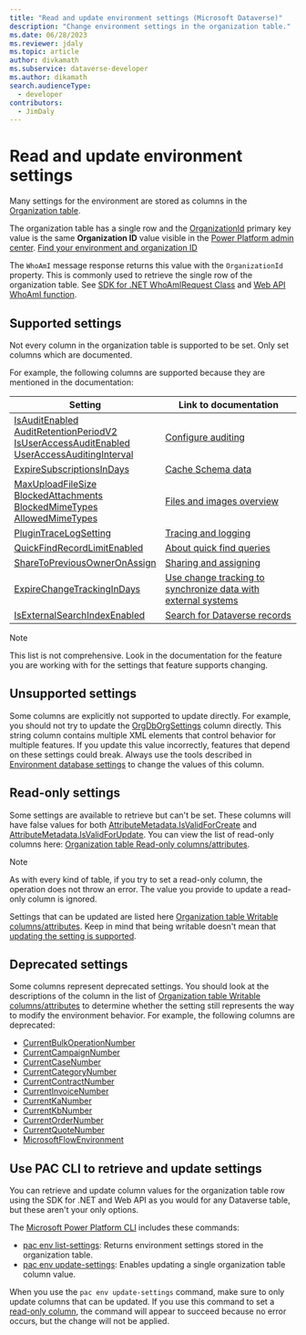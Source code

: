 ```yaml
---
title: "Read and update environment settings (Microsoft Dataverse)" 
description: "Change environment settings in the organization table." 
ms.date: 06/28/2023
ms.reviewer: jdaly
ms.topic: article
author: divkamath
ms.subservice: dataverse-developer
ms.author: dikamath
search.audienceType: 
  - developer
contributors:
  - JimDaly
---
```

# Read and update environment settings

Many settings for the environment are stored as columns in the [Organization table](reference/entities/organization.md).

The organization table has a single row and the [OrganizationId](reference/entities/organization.md#BKMK_OrganizationId) primary key value is the same **Organization ID** value visible in the [Power Platform admin center](https://admin.powerplatform.microsoft.com/). [Find your environment and organization ID](/power-platform/admin/determine-org-id-name#find-your-environment-and-organization-id)

The `WhoAmI` message response returns this value with the `OrganizationId` property. This is commonly used to retrieve the single row of the organization table. See [SDK for .NET WhoAmIRequest Class](/dotnet/api/microsoft.crm.sdk.messages.whoamirequest) and [Web API WhoAmI function](/power-apps/developer/data-platform/webapi/reference/whoami).

## Supported settings

Not every column in the organization table is supported to be set. Only set columns which are documented.

For example, the following columns are supported because they are mentioned in the documentation:


|Setting|Link to documentation|
|---------|---------|
|[IsAuditEnabled](reference/entities/organization.md#BKMK_IsAuditEnabled)<br />[AuditRetentionPeriodV2](reference/entities/organization.md#BKMK_AuditRetentionPeriodV2)<br />[IsUserAccessAuditEnabled](reference/entities/organization.md#BKMK_IsUserAccessAuditEnabled)<br />[UserAccessAuditingInterval](reference/entities/organization.md#BKMK_UserAccessAuditingInterval)|[Configure auditing](auditing/configure.md)|
|[ExpireSubscriptionsInDays](reference/entities/organization.md#BKMK_ExpireSubscriptionsInDays)|[Cache Schema data](cache-schema-data.md)|
|[MaxUploadFileSize](reference/entities/organization.md#BKMK_MaxUploadFileSize)<br />[BlockedAttachments](reference/entities/organization.md#BKMK_BlockedAttachments)<br />[BlockedMimeTypes](reference/entities/organization.md#BKMK_BlockedMimeTypes)<br />[AllowedMimeTypes](reference/entities/organization.md#BKMK_AllowedMimeTypes)|[Files and images overview](files-images-overview.md)|
|[PluginTraceLogSetting](reference/entities/organization.md#BKMK_PluginTraceLogSetting)|[Tracing and logging](logging-tracing.md)|
|[QuickFindRecordLimitEnabled](reference/entities/organization.md#BKMK_QuickFindRecordLimitEnabled)|[About quick find queries](quick-find.md)|
|[ShareToPreviousOwnerOnAssign](reference/entities/organization.md#sharetopreviousowneronassign-choicesoptions)|[Sharing and assigning](security-sharing-assigning.md)|
|[ExpireChangeTrackingInDays](reference/entities/organization.md#BKMK_ExpireChangeTrackingInDays)|[Use change tracking to synchronize data with external systems](use-change-tracking-synchronize-data-external-systems.md)|
|[IsExternalSearchIndexEnabled](reference/entities/organization.md#BKMK_IsExternalSearchIndexEnabled)|[Search for Dataverse records](search/overview.md)|

> [!NOTE]
> This list is not comprehensive. Look in the documentation for the feature you are working with for the settings that feature supports changing.


## Unsupported settings

Some columns are explicitly not supported to update directly. For example, you should not try to update the [OrgDbOrgSettings](reference/entities/organization.md#BKMK_OrgDbOrgSettings) column directly. This string column contains multiple XML elements that control behavior for multiple features. If you update this value incorrectly, features that depend on these settings could break. Always use the tools described in [Environment database settings](/power-platform/admin/environment-database-settings) to change the values of this column.



## Read-only settings

Some settings are available to retrieve but can't be set. These columns will have false values for both [AttributeMetadata.IsValidForCreate](/dotnet/api/microsoft.xrm.sdk.metadata.attributemetadata.isvalidforcreate) and [AttributeMetadata.IsValidForUpdate](/dotnet/api/microsoft.xrm.sdk.metadata.attributemetadata.isvalidforupdate). You can view the list of read-only columns here: [Organization table Read-only columns/attributes](reference/entities/organization.md#read-only-columnsattributes).

> [!NOTE]
> As with every kind of table, if you try to set a read-only column, the operation does not throw an error. The value you provide to update a read-only column is ignored.

Settings that can be updated are listed here [Organization table Writable columns/attributes](reference/entities/organization.md#writable-columnsattributes). Keep in mind that being writable doesn't mean that [updating the setting is supported](#supported-settings).

## Deprecated settings

Some columns represent deprecated settings. You should look at the descriptions of the column in the list of [Organization table Writable columns/attributes](reference/entities/organization.md#writable-columnsattributes) to determine whether the setting still represents the way to modify the environment behavior. For example, the following columns are deprecated:

- [CurrentBulkOperationNumber](reference/entities/organization.md#BKMK_CurrentBulkOperationNumber)
- [CurrentCampaignNumber](reference/entities/organization.md#BKMK_CurrentCampaignNumber)
- [CurrentCaseNumber](reference/entities/organization.md#BKMK_CurrentCaseNumber)
- [CurrentCategoryNumber](reference/entities/organization.md#BKMK_CurrentCategoryNumber)
- [CurrentContractNumber](reference/entities/organization.md#BKMK_CurrentContractNumber)
- [CurrentInvoiceNumber](reference/entities/organization.md#BKMK_CurrentInvoiceNumber)
- [CurrentKaNumber](reference/entities/organization.md#BKMK_CurrentKaNumber)
- [CurrentKbNumber](reference/entities/organization.md#BKMK_CurrentKbNumber)
- [CurrentOrderNumber](reference/entities/organization.md#BKMK_CurrentOrderNumber)
- [CurrentQuoteNumber](reference/entities/organization.md#BKMK_CurrentQuoteNumber)
- [MicrosoftFlowEnvironment](reference/entities/organization.md#BKMK_MicrosoftFlowEnvironment)


## Use PAC CLI to retrieve and update settings

You can retrieve and update column values for the organization table row using the SDK for .NET and Web API as you would for any Dataverse table, but these aren't your only options.

The [Microsoft Power Platform CLI](/power-platform/developer/cli/introduction) includes these commands:

 - [pac env list-settings](/power-platform/developer/cli/reference/env#pac-env-list-settings): Returns environment settings stored in the organization table.
 - [pac env update-settings](/power-platform/developer/cli/reference/env#pac-env-update-settings): Enables updating a single organization table column value.

 When you use the `pac env update-settings` command, make sure to only update columns that can be updated. If you use this command to set a [read-only column](#read-only-settings), the command will appear to succeed because no error occurs, but the change will not be applied.

